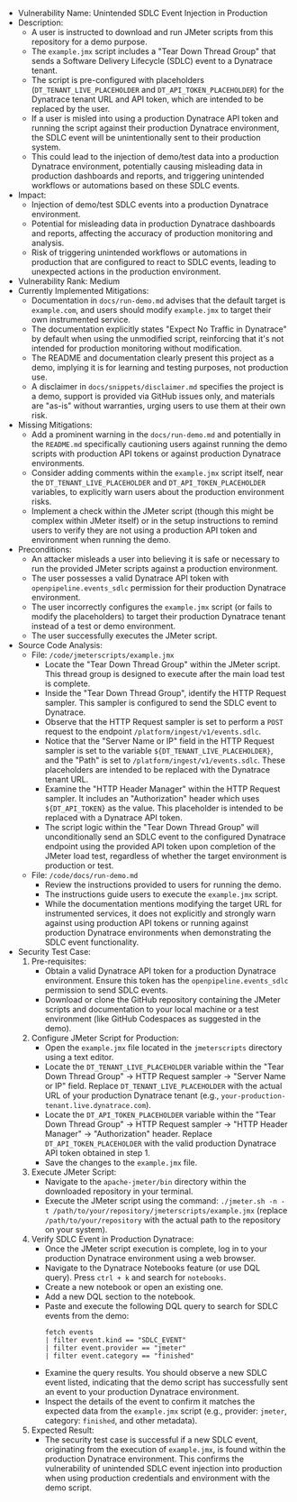 - Vulnerability Name: Unintended SDLC Event Injection in Production
- Description:
    - A user is instructed to download and run JMeter scripts from this repository for a demo purpose.
    - The `example.jmx` script includes a "Tear Down Thread Group" that sends a Software Delivery Lifecycle (SDLC) event to a Dynatrace tenant.
    - The script is pre-configured with placeholders (`DT_TENANT_LIVE_PLACEHOLDER` and `DT_API_TOKEN_PLACEHOLDER`) for the Dynatrace tenant URL and API token, which are intended to be replaced by the user.
    - If a user is misled into using a production Dynatrace API token and running the script against their production Dynatrace environment, the SDLC event will be unintentionally sent to their production system.
    - This could lead to the injection of demo/test data into a production Dynatrace environment, potentially causing misleading data in production dashboards and reports, and triggering unintended workflows or automations based on these SDLC events.
- Impact:
    - Injection of demo/test SDLC events into a production Dynatrace environment.
    - Potential for misleading data in production Dynatrace dashboards and reports, affecting the accuracy of production monitoring and analysis.
    - Risk of triggering unintended workflows or automations in production that are configured to react to SDLC events, leading to unexpected actions in the production environment.
- Vulnerability Rank: Medium
- Currently Implemented Mitigations:
    - Documentation in `docs/run-demo.md` advises that the default target is `example.com`, and users should modify `example.jmx` to target their own instrumented service.
    - The documentation explicitly states "Expect No Traffic in Dynatrace" by default when using the unmodified script, reinforcing that it's not intended for production monitoring without modification.
    - The README and documentation clearly present this project as a demo, implying it is for learning and testing purposes, not production use.
    - A disclaimer in `docs/snippets/disclaimer.md` specifies the project is a demo, support is provided via GitHub issues only, and materials are "as-is" without warranties, urging users to use them at their own risk.
- Missing Mitigations:
    - Add a prominent warning in the `docs/run-demo.md` and potentially in the `README.md` specifically cautioning users against running the demo scripts with production API tokens or against production Dynatrace environments.
    - Consider adding comments within the `example.jmx` script itself, near the `DT_TENANT_LIVE_PLACEHOLDER` and `DT_API_TOKEN_PLACEHOLDER` variables, to explicitly warn users about the production environment risks.
    - Implement a check within the JMeter script (though this might be complex within JMeter itself) or in the setup instructions to remind users to verify they are not using a production API token and environment when running the demo.
- Preconditions:
    - An attacker misleads a user into believing it is safe or necessary to run the provided JMeter scripts against a production environment.
    - The user possesses a valid Dynatrace API token with `openpipeline.events_sdlc` permission for their production Dynatrace environment.
    - The user incorrectly configures the `example.jmx` script (or fails to modify the placeholders) to target their production Dynatrace tenant instead of a test or demo environment.
    - The user successfully executes the JMeter script.
- Source Code Analysis:
    - File: `/code/jmeterscripts/example.jmx`
        - Locate the "Tear Down Thread Group" within the JMeter script. This thread group is designed to execute after the main load test is complete.
        - Inside the "Tear Down Thread Group", identify the HTTP Request sampler. This sampler is configured to send the SDLC event to Dynatrace.
        - Observe that the HTTP Request sampler is set to perform a `POST` request to the endpoint `/platform/ingest/v1/events.sdlc`.
        - Notice that the "Server Name or IP" field in the HTTP Request sampler is set to the variable `${DT_TENANT_LIVE_PLACEHOLDER}`, and the "Path" is set to `/platform/ingest/v1/events.sdlc`. These placeholders are intended to be replaced with the Dynatrace tenant URL.
        - Examine the "HTTP Header Manager" within the HTTP Request sampler. It includes an "Authorization" header which uses `${DT_API_TOKEN}` as the value. This placeholder is intended to be replaced with a Dynatrace API token.
        - The script logic within the "Tear Down Thread Group" will unconditionally send an SDLC event to the configured Dynatrace endpoint using the provided API token upon completion of the JMeter load test, regardless of whether the target environment is production or test.
    - File: `/code/docs/run-demo.md`
        - Review the instructions provided to users for running the demo.
        - The instructions guide users to execute the `example.jmx` script.
        - While the documentation mentions modifying the target URL for instrumented services, it does not explicitly and strongly warn against using production API tokens or running against production Dynatrace environments when demonstrating the SDLC event functionality.
- Security Test Case:
    1. Pre-requisites:
        - Obtain a valid Dynatrace API token for a production Dynatrace environment. Ensure this token has the `openpipeline.events_sdlc` permission to send SDLC events.
        - Download or clone the GitHub repository containing the JMeter scripts and documentation to your local machine or a test environment (like GitHub Codespaces as suggested in the demo).
    2. Configure JMeter Script for Production:
        - Open the `example.jmx` file located in the `jmeterscripts` directory using a text editor.
        - Locate the `DT_TENANT_LIVE_PLACEHOLDER` variable within the "Tear Down Thread Group" -> HTTP Request sampler -> "Server Name or IP" field. Replace `DT_TENANT_LIVE_PLACEHOLDER` with the actual URL of your production Dynatrace tenant (e.g., `your-production-tenant.live.dynatrace.com`).
        - Locate the `DT_API_TOKEN_PLACEHOLDER` variable within the "Tear Down Thread Group" -> HTTP Request sampler -> "HTTP Header Manager" -> "Authorization" header. Replace `DT_API_TOKEN_PLACEHOLDER` with the valid production Dynatrace API token obtained in step 1.
        - Save the changes to the `example.jmx` file.
    3. Execute JMeter Script:
        - Navigate to the `apache-jmeter/bin` directory within the downloaded repository in your terminal.
        - Execute the JMeter script using the command: `./jmeter.sh -n -t /path/to/your/repository/jmeterscripts/example.jmx` (replace `/path/to/your/repository` with the actual path to the repository on your system).
    4. Verify SDLC Event in Production Dynatrace:
        - Once the JMeter script execution is complete, log in to your production Dynatrace environment using a web browser.
        - Navigate to the Dynatrace Notebooks feature (or use DQL query). Press `ctrl + k` and search for `notebooks`.
        - Create a new notebook or open an existing one.
        - Add a new DQL section to the notebook.
        - Paste and execute the following DQL query to search for SDLC events from the demo:
            ```
            fetch events
            | filter event.kind == "SDLC_EVENT"
            | filter event.provider == "jmeter"
            | filter event.category == "finished"
            ```
        - Examine the query results. You should observe a new SDLC event listed, indicating that the demo script has successfully sent an event to your production Dynatrace environment.
        - Inspect the details of the event to confirm it matches the expected data from the `example.jmx` script (e.g., provider: `jmeter`, category: `finished`, and other metadata).
    5. Expected Result:
        - The security test case is successful if a new SDLC event, originating from the execution of `example.jmx`, is found within the production Dynatrace environment. This confirms the vulnerability of unintended SDLC event injection into production when using production credentials and environment with the demo script.